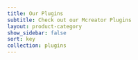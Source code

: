 ```yaml
---
title: Our Plugins
subtitle: Check out our Mcreator Plugins
layout: product-category
show_sidebar: false
sort: key
collection: plugins
---
```


